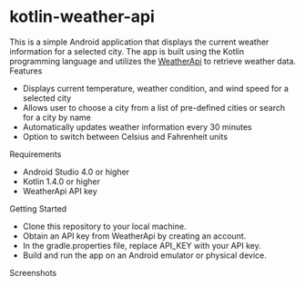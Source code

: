 # kotlin-weather-api

This is a simple Android application that displays the current weather information for a selected city. The app is built using the Kotlin programming language and utilizes the [WeatherApi](https://www.weatherapi.com/) to retrieve weather data.
Features

- Displays current temperature, weather condition, and wind speed for a selected city
- Allows user to choose a city from a list of pre-defined cities or search for a city by name
- Automatically updates weather information every 30 minutes
- Option to switch between Celsius and Fahrenheit units

Requirements

- Android Studio 4.0 or higher
- Kotlin 1.4.0 or higher
- WeatherApi API key

Getting Started

- Clone this repository to your local machine.
- Obtain an API key from WeatherApi by creating an account.
- In the gradle.properties file, replace API_KEY with your API key.
- Build and run the app on an Android emulator or physical device.

Screenshots
